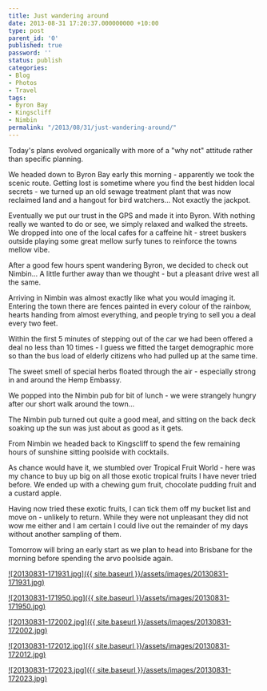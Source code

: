 ```yaml
---
title: Just wandering around
date: 2013-08-31 17:20:37.000000000 +10:00
type: post
parent_id: '0'
published: true
password: ''
status: publish
categories:
- Blog
- Photos
- Travel
tags:
- Byron Bay
- Kingscliff
- Nimbin
permalink: "/2013/08/31/just-wandering-around/"
---
```

Today's plans evolved organically with more of a "why not" attitude rather than specific planning.

We headed down to Byron Bay early this morning - apparently we took the scenic route. Getting lost is sometime where you find the best hidden local secrets - we turned up an old sewage treatment plant that was now reclaimed land and a hangout for bird watchers... Not exactly the jackpot.

Eventually we put our trust in the GPS and made it into Byron. With nothing really we wanted to do or see, we simply relaxed and walked the streets. We dropped into one of the local cafes for a caffeine hit - street buskers outside playing some great mellow surfy tunes to reinforce the towns mellow vibe.

After a good few hours spent wandering Byron, we decided to check out Nimbin... A little further away than we thought - but a pleasant drive west all the same.

Arriving in Nimbin was almost exactly like what you would imaging it. Entering the town there are fences painted in every colour of the rainbow, hearts handing from almost everything, and people trying to sell you a deal every two feet.

Within the first 5 minutes of stepping out of the car we had been offered a deal no less than 10 times - I guess we fitted the target demographic more so than the bus load of elderly citizens who had pulled up at the same time.

The sweet smell of special herbs floated through the air - especially strong in and around the Hemp Embassy.

We popped into the Nimbin pub for bit of lunch - we were strangely hungry after our short walk around the town...

The Nimbin pub turned out quite a good meal, and sitting on the back deck soaking up the sun was just about as good as it gets.

From Nimbin we headed back to Kingscliff to spend the few remaining hours of sunshine sitting poolside with cocktails.

As chance would have it, we stumbled over Tropical Fruit World - here was my chance to buy up big on all those exotic tropical fruits I have never tried before. We ended up with a chewing gum fruit, chocolate pudding fruit and a custard apple.

Having now tried these exotic fruits, I can tick them off my bucket list and move on - unlikely to return. While they were not unpleasant they did not wow me either and I am certain I could live out the remainder of my days without another sampling of them.

Tomorrow will bring an early start as we plan to head into Brisbane for the morning before spending the arvo poolside again.

[![20130831-171931.jpg]({{ site.baseurl }}/assets/images/20130831-171931.jpg)](http://modrich.files.wordpress.com/2013/08/20130831-171931.jpg)

[![20130831-171950.jpg]({{ site.baseurl }}/assets/images/20130831-171950.jpg)](http://modrich.files.wordpress.com/2013/08/20130831-171950.jpg)

[![20130831-172002.jpg]({{ site.baseurl }}/assets/images/20130831-172002.jpg)](http://modrich.files.wordpress.com/2013/08/20130831-172002.jpg)

[![20130831-172012.jpg]({{ site.baseurl }}/assets/images/20130831-172012.jpg)](http://modrich.files.wordpress.com/2013/08/20130831-172012.jpg)

[![20130831-172023.jpg]({{ site.baseurl }}/assets/images/20130831-172023.jpg)](http://modrich.files.wordpress.com/2013/08/20130831-172023.jpg)

